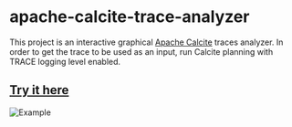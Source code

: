 # apache-calcite-trace-analyzer
This project is an interactive graphical [Apache Calcite](https://calcite.apache.org/) traces analyzer.
In order to get the trace to be used as an input, run Calcite planning with TRACE logging level enabled.

## [Try it here](https://anha1.github.io/apache-calcite-trace-analyzer/)

![Example](https://raw.githubusercontent.com/anha1/apache-calcite-trace-analyzer/master/screenshot.png) 
